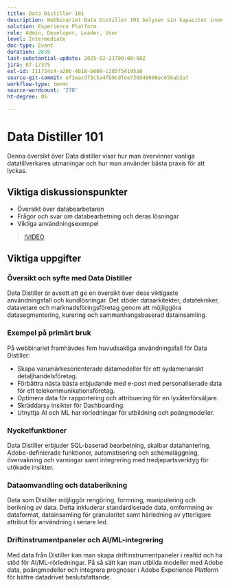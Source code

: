 ```yaml
---
title: Data Distiller 101
description: Webbinariet Data Distiller 101 belyser sin kapacitet inom datasegmentering, anrikning och AI/ML-integrering, och erbjuder skalbara lösningar för dataarkitekter och marknadsföringsenheter för att förbättra datadrivet beslutsfattande.
solution: Experience Platform
role: Admin, Developer, Leader, User
level: Intermediate
doc-type: Event
duration: 2659
last-substantial-update: 2025-02-21T00:00:00Z
jira: KT-17375
exl-id: 111724c4-a20b-4b18-b600-c285f54195a8
source-git-commit: ef1eacd73c5a4fb9cdfee730d40606ec65bab2a7
workflow-type: tm+mt
source-wordcount: '278'
ht-degree: 0%

---
```


# Data Distiller 101

Denna översikt över Data distiller visar hur man övervinner vanliga datatillverkares utmaningar och hur man använder bästa praxis för att lyckas.

## Viktiga diskussionspunkter

* Översikt över databearbetaren
* Frågor och svar om databearbetning och deras lösningar
* Viktiga användningsexempel

>[!VIDEO](https://video.tv.adobe.com/v/3444454/?learn=on&enablevpops)

## Viktiga uppgifter

### Översikt och syfte med Data Distiller

Data Distiller är avsett att ge en översikt över dess viktigaste användningsfall och kundlösningar. Det stöder dataarkitekter, datatekniker, datavetare och marknadsföringsföretag genom att möjliggöra datasegmentering, kurering och sammanhangsbaserad datainsamling.

### Exempel på primärt bruk

På webbinariet framhävdes fem huvudsakliga användningsfall för Data Distiller:

* Skapa varumärkesorienterade datamodeller för ett sydamerianskt detaljhandelsföretag.
* Förbättra nästa bästa erbjudande med e-post med personaliserade data för ett telekommunikationsföretag.
* Optimera data för rapportering och attribuering för en lyxåterförsäljare.
* Skräddarsy insikter för Dashboarding.
* Utnyttja AI och ML har rörledningar för utbildning och poängmodeller.

### Nyckelfunktioner

Data Distiller erbjuder SQL-baserad bearbetning, skalbar datahantering, Adobe-definierade funktioner, automatisering och schemaläggning, övervakning och varningar samt integrering med tredjepartsverktyg för utökade insikter.

### Dataomvandling och databerikning

Data som Distiller möjliggör rengöring, formning, manipulering och berikning av data. Detta inkluderar standardiserade data, omformning av dataformat, datainsamling för granularitet samt härledning av ytterligare attribut för användning i senare led.

### Driftinstrumentpaneler och AI/ML-integrering

Med data från Distiller kan man skapa driftinstrumentpaneler i realtid och ha stöd för AI/ML-rörledningar. På så sätt kan man utbilda modeller med Adobe data, poängmodeller och integrera prognoser i Adobe Experience Platform för bättre datadrivet beslutsfattande.
